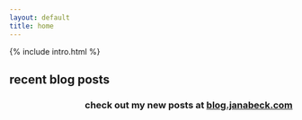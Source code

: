 ```yaml
---
layout: default
title: home
---
```


<section class="home">
  {% include intro.html %}
  <h2 class="posts-title">recent blog posts</h2>
  <h3 style="text-align: right;">check out my new posts at <a href="https://blog.janabeck.com">blog.janabeck.com</a></h3>
</section>
